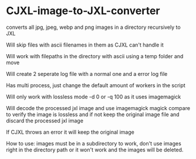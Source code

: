 # CJXL-image-to-JXL-converter
converts all jpg, jpeg, webp and png images in a directory recursively to JXL

Will skip files with ascii filenames in them as CJXL can't handle it

Will work with filepaths in the directory with ascii using a temp folder and move

Will create 2 seperate log file with a normal one and a error log file

Has multi process, just change the default amount of workers in the script

Will only work with lossless mode -d 0 or -q 100 as it uses imagemagick

Will decode the processed jxl image and use imagemagick magick compare to verify the image is lossless and if not keep the original image file and discard the processed jxl image

If CJXL throws an error it will keep the original image



How to use:
images must be in a subdirectory to work, don't use images right in the directory path or it won't work and the images will be deleted.
